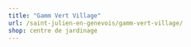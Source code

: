 ```yaml
---
title: "Gamm Vert Village"
url: /saint-julien-en-genevois/gamm-vert-village/
shop: centre de jardinage
---
```

